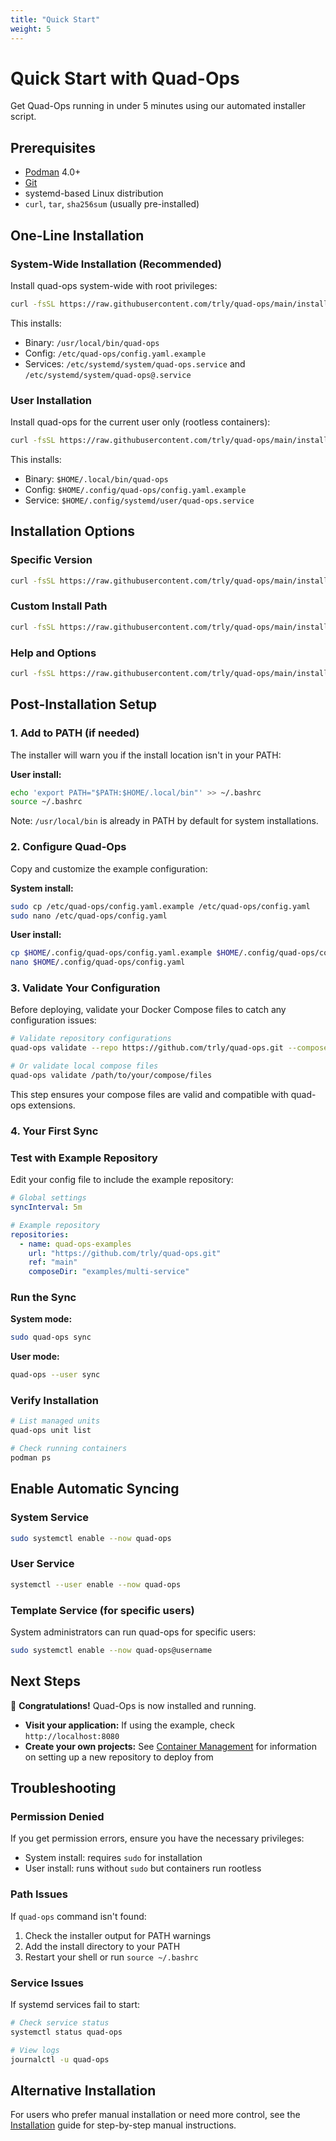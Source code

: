 ```yaml
---
title: "Quick Start"
weight: 5
---
```


# Quick Start with Quad-Ops

Get Quad-Ops running in under 5 minutes using our automated installer script.

## Prerequisites

- [Podman](https://podman.io/docs/installation) 4.0+
- [Git](https://git-scm.com/downloads)
- systemd-based Linux distribution
- `curl`, `tar`, `sha256sum` (usually pre-installed)

## One-Line Installation

### System-Wide Installation (Recommended)

Install quad-ops system-wide with root privileges:

```bash
curl -fsSL https://raw.githubusercontent.com/trly/quad-ops/main/install.sh | bash
```

This installs:
- Binary: `/usr/local/bin/quad-ops`
- Config: `/etc/quad-ops/config.yaml.example`
- Services: `/etc/systemd/system/quad-ops.service` and `/etc/systemd/system/quad-ops@.service`

### User Installation

Install quad-ops for the current user only (rootless containers):

```bash
curl -fsSL https://raw.githubusercontent.com/trly/quad-ops/main/install.sh | bash -s -- --user
```

This installs:
- Binary: `$HOME/.local/bin/quad-ops`
- Config: `$HOME/.config/quad-ops/config.yaml.example`
- Service: `$HOME/.config/systemd/user/quad-ops.service`

## Installation Options

### Specific Version

```bash
curl -fsSL https://raw.githubusercontent.com/trly/quad-ops/main/install.sh | bash -s -- --version v1.2.3
```

### Custom Install Path

```bash
curl -fsSL https://raw.githubusercontent.com/trly/quad-ops/main/install.sh | bash -s -- --install-path /usr/local/bin
```

### Help and Options

```bash
curl -fsSL https://raw.githubusercontent.com/trly/quad-ops/main/install.sh | bash -s -- --help
```

## Post-Installation Setup

### 1. Add to PATH (if needed)

The installer will warn you if the install location isn't in your PATH:

**User install:**
```bash
echo 'export PATH="$PATH:$HOME/.local/bin"' >> ~/.bashrc
source ~/.bashrc
```

Note: `/usr/local/bin` is already in PATH by default for system installations.

### 2. Configure Quad-Ops

Copy and customize the example configuration:

**System install:**
```bash
sudo cp /etc/quad-ops/config.yaml.example /etc/quad-ops/config.yaml
sudo nano /etc/quad-ops/config.yaml
```

**User install:**
```bash
cp $HOME/.config/quad-ops/config.yaml.example $HOME/.config/quad-ops/config.yaml
nano $HOME/.config/quad-ops/config.yaml
```

### 3. Validate Your Configuration

Before deploying, validate your Docker Compose files to catch any configuration issues:

```bash
# Validate repository configurations
quad-ops validate --repo https://github.com/trly/quad-ops.git --compose-dir examples/multi-service

# Or validate local compose files
quad-ops validate /path/to/your/compose/files
```

This step ensures your compose files are valid and compatible with quad-ops extensions.

### 4. Your First Sync

### Test with Example Repository

Edit your config file to include the example repository:

```yaml
# Global settings
syncInterval: 5m

# Example repository
repositories:
  - name: quad-ops-examples
    url: "https://github.com/trly/quad-ops.git"
    ref: "main"
    composeDir: "examples/multi-service"
```

### Run the Sync

**System mode:**
```bash
sudo quad-ops sync
```

**User mode:**
```bash
quad-ops --user sync
```

### Verify Installation

```bash
# List managed units
quad-ops unit list

# Check running containers
podman ps
```

## Enable Automatic Syncing

### System Service

```bash
sudo systemctl enable --now quad-ops
```

### User Service

```bash
systemctl --user enable --now quad-ops
```

### Template Service (for specific users)

System administrators can run quad-ops for specific users:

```bash
sudo systemctl enable --now quad-ops@username
```

## Next Steps

🎉 **Congratulations!** Quad-Ops is now installed and running.

- **Visit your application:** If using the example, check `http://localhost:8080`
- **Create your own projects:** See [Container Management](../container-management/) for information on setting up a new repository to deploy from

## Troubleshooting

### Permission Denied

If you get permission errors, ensure you have the necessary privileges:
- System install: requires `sudo` for installation
- User install: runs without `sudo` but containers run rootless

### Path Issues

If `quad-ops` command isn't found:
1. Check the installer output for PATH warnings
2. Add the install directory to your PATH
3. Restart your shell or run `source ~/.bashrc`

### Service Issues

If systemd services fail to start:
```bash
# Check service status
systemctl status quad-ops

# View logs
journalctl -u quad-ops
```

## Alternative Installation

For users who prefer manual installation or need more control, see the [Installation](../installation/) guide for step-by-step manual instructions.

